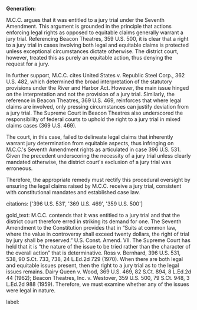 **Generation:**

M.C.C. argues that it was entitled to a jury trial under the Seventh Amendment. This argument is grounded in the principle that actions enforcing legal rights as opposed to equitable claims generally warrant a jury trial. Referencing Beacon Theatres, 359 U.S. 500, it is clear that a right to a jury trial in cases involving both legal and equitable claims is protected unless exceptional circumstances dictate otherwise. The district court, however, treated this as purely an equitable action, thus denying the request for a jury.

In further support, M.C.C. cites United States v. Republic Steel Corp., 362 U.S. 482, which determined the broad interpretation of the statutory provisions under the River and Harbor Act. However, the main issue hinged on the interpretation and not the provision of a jury trial. Similarly, the reference in Beacon Theatres, 369 U.S. 469, reinforces that where legal claims are involved, only pressing circumstances can justify deviation from a jury trial. The Supreme Court in Beacon Theatres also underscored the responsibility of federal courts to uphold the right to a jury trial in mixed claims cases (369 U.S. 469).

The court, in this case, failed to delineate legal claims that inherently warrant jury determination from equitable aspects, thus infringing on M.C.C.'s Seventh Amendment rights as articulated in case 396 U.S. 531. Given the precedent underscoring the necessity of a jury trial unless clearly mandated otherwise, the district court's exclusion of a jury trial was erroneous.

Therefore, the appropriate remedy must rectify this procedural oversight by ensuring the legal claims raised by M.C.C. receive a jury trial, consistent with constitutional mandates and established case law.

citations: ['396 U.S. 531', '369 U.S. 469', '359 U.S. 500']

gold_text: M.C.C. contends that it was entitled to a jury trial and that the district court therefore erred in striking its demand for one. The Seventh Amendment to the Constitution provides that in “Suits at common law, where the value in controversy shall exceed twenty dollars, the right of trial by jury shall be preserved.” U.S. Const. Amend. VII. The Supreme Court has held that it is “the nature of the issue to be tried rather than the character of the overall action” that is determinative. Ross v. Bernhard, 396 U.S. 531, 538, 90 S.Ct. 733, 738, 24 L.Ed.2d 729 (1970). When there are both legal and equitable issues present, then the right to a jury trial as to the legal issues remains. Dairy Queen v. Wood, 369 U.S. 469, 82 S.Ct. 894, 8 L.Ed.2d 44 (1962); Beacon Theatres, Inc. v. Westover, 359 U.S. 500, 79 S.Ct. 948, 3 L.Ed.2d 988 (1959). Therefore, we must examine whether any of the issues were legal in nature.

label: 